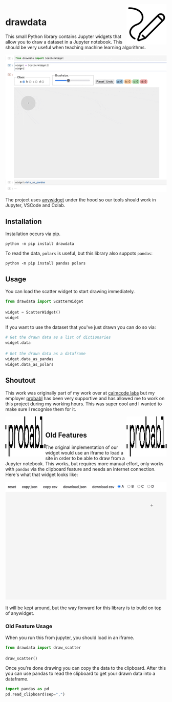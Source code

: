 <img src="imgs/logo.png" width=125 height=125 align="right">

# drawdata 

This small Python library contains Jupyter widgets that allow you to draw a dataset in a Jupyter
notebook. This should be very useful when teaching machine learning algorithms.

![](imgs/widget.gif)

The project uses [anywidget](https://anywidget.dev/) under the hood so our tools should work in Jupyter, VSCode and Colab.

## Installation 

Installation occurs via pip. 

```
python -m pip install drawdata
```

To read the data, `polars` is useful, but this library also suppots `pandas`:

```
python -m pip install pandas polars
```

## Usage

You can load the scatter widget to start drawing immediately. 

```python
from drawdata import ScatterWidget

widget = ScatterWidget()
widget
```

If you want to use the dataset that you've just drawn you can do so via: 

```python
# Get the drawn data as a list of dictionaries
widget.data

# Get the drawn data as a dataframe
widget.data_as_pandas
widget.data_as_polars
```

## Shoutout 

This work was originally part of my work over at [calmcode labs](https://calmcode.io/labs/drawdata) but my employer [probabl](https://probabl.ai) has
been very supportive and has allowed me to work on this project during
my working hours. This was super cool and I wanted to make sure I recognise them for it.

<img src="imgs/probabl.png" width=125 height=125 align="left">
<img src="imgs/probabl.png" width=125 height=125 align="right">

<br>

## Old Features 

The original implementation of our widget would use an iframe to load a site in order
to be able to draw from a Jupyter notebook. This works, but requires more manual effort, only works with `pandas` via the clipboard feature and needs an internet connection. Here's what that widget looks like:

![](imgs/gif.gif)

It will be kept around, but the way forward for this library is to build on top of anywidget.

### Old Feature Usage 

When you run this from jupyter, you should load in an iframe.

```python
from drawdata import draw_scatter

draw_scatter()
```

Once you're done drawing you can copy the data to the clipboard. After this you can use pandas to read the clipboard to get your drawn data into a dataframe.

```python
import pandas as pd 
pd.read_clipboard(sep=",")
```
